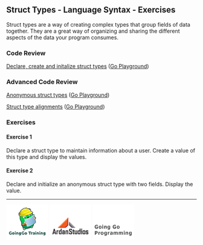 ## Struct Types - Language Syntax - Exercises
Struct types are a way of creating complex types that group fields of data together. They are a great way of organizing and sharing the different aspects of the data your program consumes.

### Code Review

[Declare, create and initalize struct types](example1/example1.go) ([Go Playground](http://play.golang.org/p/lgXBEs4nx2))

### Advanced Code Review

[Anonymous struct types](advanced/example1/example1.go) ([Go Playground](http://play.golang.org/p/ncYlNX7pcN))

[Struct type alignments](advanced/example2/example2.go) ([Go Playground](http://play.golang.org/p/ZuB82kgz2K))

### Exercises

#### Exercise 1
Declare a struct type to maintain information about a user. Create a value of this type and display the values.

#### Exercise 2
Declare and initialize an anonymous struct type with two fields. Display the value.

___
[![GoingGo Training](../../00-slides/images/ggt_logo.png)](http://www.goinggotraining.net)
[![Ardan Studios](../../00-slides/images/ardan_logo.png)](http://www.ardanstudios.com)
[![GoingGo Blog](../../00-slides/images/ggb_logo.png)](http://www.goinggo.net)